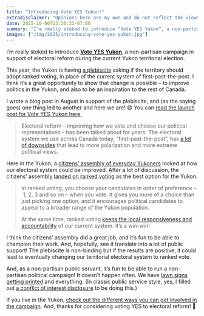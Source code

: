 ```yaml
---
title: "Introducing Vote YES Yukon!"
extradisclaimer: "Opinions here are my own and do not reflect the views of my employer. I am not affiliated with any political party or plebiscite campaign."
date: 2025-10-06T13:30:31-07:00
summary: "I’m really stoked to introduce “Vote YES Yukon”, a non-partisan campaign in support of electoral reform during the current Yukon territorial election. This year, the Yukon is having a plebiscite asking if the territory should adopt ranked voting, in place of the current system of first-past-the-post. I think it’s a great opportunity to show that change is possible – to improve politics in the Yukon, and also to be an inspiration to the rest of Canada."
images: ["/img/2025/introducing-vote-yes-yukon.jpg"]
---
```


I’m really stoked to introduce **[Vote YES Yukon](https://voteyesyukon.ca/)**, a non-partisan campaign in support of electoral reform during the current Yukon territorial election.

This year, the Yukon is having [a plebiscite](https://electionsyukon.ca/en/plebiscite) asking if the territory should adopt ranked voting, in place of the current system of first-past-the-post. I think it’s a great opportunity to show that change is possible – to improve politics in the Yukon, and also to be an inspiration to the rest of Canada.

I wrote a blog post in August in support of the plebiscite, and (as the saying goes) one thing led to another and here we are! 😄 You can [read the launch post for Vote YES Yukon here](https://voteyesyukon.ca/blog/introducing-vote-yes-yukon/),

> Electoral reform – improving how we vote and choose our political representatives – has been talked about for years. The electoral system we use across Canada today, “first-past-the-post”, has [a lot of downsides](https://sboots.ca/2025/08/20/in-support-of-the-yukon-electoral-reform-plebiscite/#what-s-happening) that lead to more polarization and more extreme political views.
> 
Here in the Yukon, a [citizens’ assembly of everyday Yukoners](https://www.yukoncitizensassembly.ca/) looked at how our electoral system could be improved. After a lot of discussion, the citizens’ assembly [landed on ranked voting](https://www.yukoncitizensassembly.ca/ycaer-final-report-october-2024/) as the best option for the Yukon.
> 
> In ranked voting, you choose your candidates in order of preference – 1, 2, 3 and so on – when you vote. It gives you more of a choice than just picking one option, and it encourages political candidates to appeal to a broader range of the Yukon population.
> 
> At the same time, ranked voting [keeps the local responsiveness and accountability](/#create-better-political-outcomes) of our current system. It’s a win-win!

I think the citizens’ assembly did a great job, and it’s fun to be able to champion their work. And, hopefully, see it translate into a lot of public support! The plebiscite is non-binding but if the results are positive, it could lead to eventually changing our territorial electoral system to ranked vote.

And, as a non-partisan public servant, it’s fun to be able to run a non-partisan political campaign! It doesn’t happen often. We have [lawn signs getting printed](https://voteyesyukon.ca/#support-the-vote-yes-yukon-campaign) and everything. (In classic public service style, yes, I filled out [a conflict of interest disclosure](https://yukon.ca/en/human-resource-policy-conflict-interest) to be doing this.)

If you live in the Yukon, [check out the different ways you can get involved in the campaign](https://voteyesyukon.ca/#support-the-vote-yes-yukon-campaign). And, thanks for considering voting YES to electoral reform! 🎉
